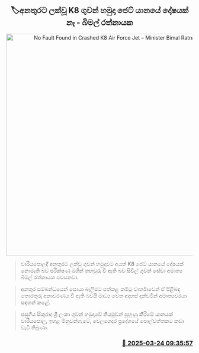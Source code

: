 <p align='center'><b><h2 align='center' title='No Fault Found in Crashed K8 Air Force Jet – Minister Bimal Ratnayake'>🏷අනතුරට ලක්වූ K8 ගුවන් හමුදා ජෙට් යානයේ දෝෂයක් නෑ - බිමල් රත්නායක</h2></b></p>
<p align='center'><img src='https://helakuru.sgp1.cdn.digitaloceanspaces.com/esana/images/lib/k8-aircraft.jpg' width='600' alt='No Fault Found in Crashed K8 Air Force Jet – Minister Bimal Ratnayake'></p>

> වාරියපොලදී අනතුරට ලක්වූ ගුවන් හමුදාවට අයත් K8 ජෙට් යානයේ දෝෂයක් නොමැති බව පරීක්ෂණ මගින් තහවුරු වී ඇති බව සිවිල් ගුවන් සේවා අමාත්‍ය බිමල් රත්නායක පවසනවා.

> අනතුර සම්බන්ධයෙන් සොයා බැලීමට පත්කළ කමිටු වාර්තාවෙන් ඒ පිළිබඳ තොරතුරු අනාවරණය වී ඇති බවයි මාධ්‍ය වෙත අදහස් දක්වමින් අමාත්‍යවරයා සඳහන් කළේ.

> පසුගිය සිකුරාදා ශ්‍රී ලංකා ගුවන් හමුදාවේ නියමුවන් පුහුණු කිරීමේ යානයක් වාරියපොල, ඉහළ මිනුවන්ගැටේ, වෙලගෙදර ප්‍රදේශයේ පොල්වත්තකට කඩා වැටී තිබුණා.



<h3 align='right'><a href='https://www.helakuru.lk/esana/p/108579/'>📅 2025-03-24 09:35:57</a></h3>
